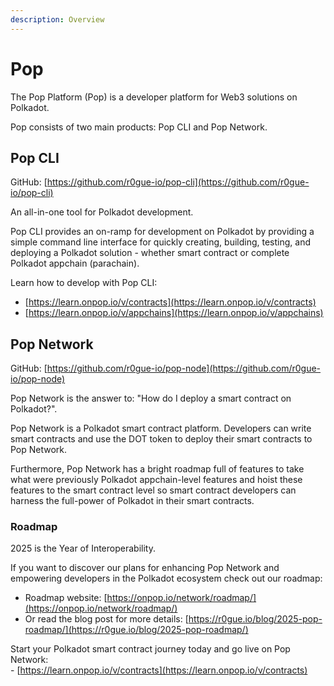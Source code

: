```yaml
---
description: Overview
---
```


# Pop

The Pop Platform (Pop) is a developer platform for Web3 solutions on Polkadot.

Pop consists of two main products: Pop CLI and Pop Network.

## Pop CLI

GitHub: [https://github.com/r0gue-io/pop-cli](https://github.com/r0gue-io/pop-cli)

An all-in-one tool for Polkadot development.&#x20;

Pop CLI provides an on-ramp for development on Polkadot by providing a simple command line interface for quickly creating, building, testing, and deploying a Polkadot solution - whether smart contract or complete Polkadot appchain (parachain).

Learn how to develop with Pop CLI:

* [https://learn.onpop.io/v/contracts](https://learn.onpop.io/v/contracts)
* [https://learn.onpop.io/v/appchains](https://learn.onpop.io/v/appchains)

## Pop Network

GitHub: [https://github.com/r0gue-io/pop-node](https://github.com/r0gue-io/pop-node)

Pop Network is the answer to: "How do I deploy a smart contract on Polkadot?".

Pop Network is a Polkadot smart contract platform. Developers can write smart contracts and use the DOT token to deploy their smart contracts to Pop Network.

Furthermore, Pop Network has a bright roadmap full of features to take what were previously Polkadot appchain-level features and hoist these features to the smart contract level so smart contract developers can harness the full-power of Polkadot in their smart contracts.&#x20;

### Roadmap

2025 is the Year of Interoperability.

If you want to discover our plans for enhancing Pop Network and empowering developers in the Polkadot ecosystem check out our roadmap:

* Roadmap website: [https://onpop.io/network/roadmap/](https://onpop.io/network/roadmap/)
* Or read the blog post for more details: [https://r0gue.io/blog/2025-pop-roadmap/](https://r0gue.io/blog/2025-pop-roadmap/)



Start your Polkadot smart contract journey today and go live on Pop Network:\
\- [https://learn.onpop.io/v/contracts](https://learn.onpop.io/v/contracts)

